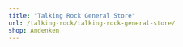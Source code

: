 ```yaml
---
title: "Talking Rock General Store"
url: /talking-rock/talking-rock-general-store/
shop: Andenken
---
```

